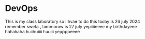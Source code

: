 # DevOps
This is my class laboratory so i hvae to do this today is 26 july 2024 remember sweta , tommorow is 27 july yepiiiieeee my birthdayeee hahahaha huiihuiiii huuiii yeppppeeee
